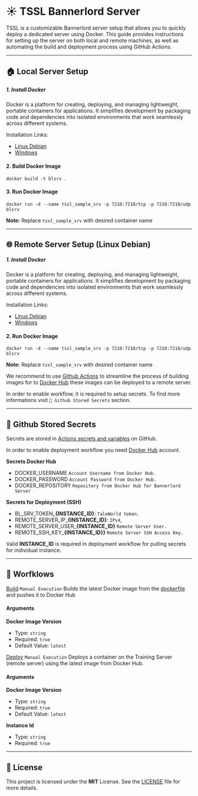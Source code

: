 # ☀ TSSL Bannerlord Server
TSSL is a customizable Bannerlord server setup that allows you to quickly deploy a dedicated server using Docker. This guide provides instructions for setting up the server on both local and remote machines, as well as automating the build and deployment process using GitHub Actions.

---

## 🏠 Local Server Setup

##### 1. Install Docker
 Docker is a platform for creating, deploying, and managing lightweight, portable containers for applications. It simplifies development by packaging code and dependencies into isolated environments that work seamlessly across different systems.

Installation Links:
- [Linux Debian](https://docs.docker.com/engine/install/debian/)
- [Windows](https://docs.docker.com/desktop/setup/install/windows-install/) 

#### 2. Build Docker Image
`docker build -t blsrv .`

#### 3. Run Docker Image
`docker run -d --name tssl_sample_srv -p 7210:7210/tcp -p 7210:7210/udp blsrv`

**Note:** Replace `tssl_sample_srv` with desired container name

---

## 🌐 Remote Server Setup (Linux Debian)

##### 1. Install Docker
 Docker is a platform for creating, deploying, and managing lightweight, portable containers for applications. It simplifies development by packaging code and dependencies into isolated environments that work seamlessly across different systems.

Installation Links:
- [Linux Debian](https://docs.docker.com/engine/install/debian/)
- [Windows](https://docs.docker.com/desktop/setup/install/windows-install/) 

#### 2. Run Docker Image
`docker run -d --name tssl_sample_srv -p 7210:7210/tcp -p 7210:7210/udp blsrv`

**Note:** Replace `tssl_sample_srv` with desired container name

We recommend to use [Github Actions](https://docs.github.com/en/actions) to streamline the process of building images for to [Docker Hub](https://hub.docker.com) these images can be deployed to a remote server. 

In order to enable workflow, it is required to setup secrets. To find more informations visit 
`🔐 Github Stored Secrets` section.

---

## 🔐 Github Stored Secrets

Secrets are stored in [Actions secrets and variables](https://docs.github.com/en/actions/security-for-github-actions/security-guides/using-secrets-in-github-actions) on GitHub.

In order to enable deployment workflow you need [Docker Hub](https://hub.docker.com) account.

**Secrets Docker Hub**
- DOCKER_USERNAME `Account Username from Docker Hub.`
- DOCKER_PASSWORD `Account Password from Docker Hub.`
- DOCKER_REPOSITORY `Repository from Docker Hub for Bannerlord Server`

**Secrets for Deployment (SSH)**
- BL_SRV_TOKEN_**{INSTANCE_ID}**: `TaleWorld token.`
- REMOTE_SERVER_IP_**{INSTANCE_ID}**: `IPv4`, 
- REMOTE_SERVER_USER_**{INSTANCE_ID}** `Remote Server User.`
- REMOTE_SSH_KEY_**{INSTANCE_ID}}** `Remote Server SSH Access Key.`

Valid **INSTANCE_ID** is required in deployment workflow for pulling secrets for individual instance.

---

## 🚀 Worfklows
[Build](https://github.com/vojinpavlovic/tssl/actions/workflows/deploy.yml) `Manual Execution`
Builds the latest Docker image from the [dockerfile](https://github.com/vojinpavlovic/tssl/blob/main/dockerfile) and pushes it to Docker Hub

#### Arguments

**Docker Image Version**
- Type: `string`
- Required: `true`
- Default Value: `latest`

[Deploy](https://github.com/vojinpavlovic/tssl/actions/workflows/deploy.yml) `Manual Execution`
Deploys a container on the Training Server (remote server) using the latest image from Docker Hub.

#### Arguments

**Docker Image Version**
- Type: `string`
- Required: `true`
- Default Value: `latest`

**Instance Id**
- Type: `string`
- Required: `true`

---

## 🧾 License

This project is licensed under the **MIT** License. See the [LICENSE](https://github.com/vojinpavlovic/tssl/blob/main/LICENSE) file for more details.
